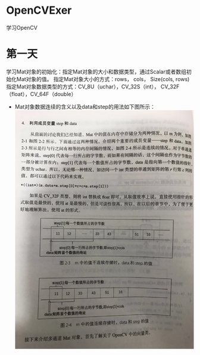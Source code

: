 # OpenCVExer
学习OpenCV
# 第一天
学习Mat对象的初始化：指定Mat对象的大小和数据类型，通过Scalar或者数组初始化Mat对象的值。
指定Mat对象大小的方式：rows， cols， Size(cols, rows)
指定Mat对象数据类型的方式：CV_8U（uchar），CV_32S（int）， CV_32F（float），CV_64F（double）

* Mat对象数据连续的含义以及data和step的用法如下图所示：<br>
![](https://github.com/Assassintears/OpenCVExer/raw/master/imgs/Mat数据连续性.jpg)  

